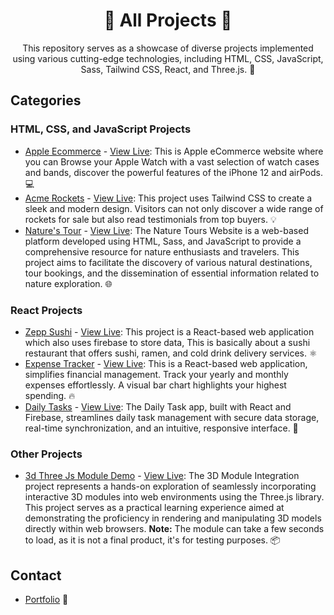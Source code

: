 <h1 align="center">🚀 All Projects 🚀</h1>

<p align="center">
  This repository serves as a showcase of diverse projects implemented using various cutting-edge technologies, including HTML, CSS, JavaScript, Sass, Tailwind CSS, React, and Three.js. 🌟
</p>

## Categories

### HTML, CSS, and JavaScript Projects

- [Apple Ecommerce](</1.HTML,CSS,JS(Including%20SASS%20and%20Tailwind)/1.Apple%20Ecommerce>) - [View Live](https://cheerful-basbousa-568d3d.netlify.app): This is Apple eCommerce website where you can Browse your Apple Watch with a vast selection of watch cases and bands, discover the powerful features of the iPhone 12 and airPods. 💻
- [Acme Rockets](</1.HTML,CSS,JS(Including%20SASS%20and%20Tailwind)/3.Acme%20Rocket>) - [View Live](https://deluxe-lamington-3e4f09.netlify.app/): This project uses Tailwind CSS to create a sleek and modern design. Visitors can not only discover a wide range of rockets for sale but also read testimonials from top buyers. 💡
- [Nature's Tour](</1.HTML,CSS,JS(Including%20SASS%20and%20Tailwind)/4.Nature's%20Tour>) - [View Live](https://spontaneous-hamster-f2b434.netlify.app): The Nature Tours Website is a web-based platform developed using HTML, Sass, and JavaScript to provide a comprehensive resource for nature enthusiasts and travelers. This project aims to facilitate the discovery of various natural destinations, tour bookings, and the dissemination of essential information related to nature exploration. 🌐

### React Projects

- [Zepp Sushi](/2.REACT/11.Zepp%20Sushi%20and%20Ramen) - [View Live](https://peaceful-babka-26ee88.netlify.app/): This project is a React-based web application which also uses firebase to store data, This is basically about a sushi restaurant that offers sushi, ramen, and cold drink delivery services. ⚛️
- [Expense Tracker](/2.REACT/1.Expense%20tracker) - [View Live](https://warm-hamster-0b1a9c.netlify.app): This is a React-based web application, simplifies financial management. Track your yearly and monthly expenses effortlessly. A visual bar chart highlights your highest spending. 🔥
- [Daily Tasks](/2.REACT/2.TO-DO%20list) - [View Live](https://splendid-rugelach-8684a4.netlify.app): The Daily Task app, built with React and Firebase, streamlines daily task management with secure data storage, real-time synchronization, and an intuitive, responsive interface. 🤖

### Other Projects

- [3d Three Js Module Demo](/3.THREE%20JS/1.Marvel3D) - [View Live](https://dreamy-manatee-dfdb42.netlify.app/): The 3D Module Integration project represents a hands-on exploration of seamlessly incorporating interactive 3D modules into web environments using the Three.js library. This project serves as a practical learning experience aimed at demonstrating the proficiency in rendering and manipulating 3D models directly within web browsers.
  **Note:** The module can take a few seconds to load, as it is not a final product, it's for testing purposes. 📦

## Contact

- [Portfolio](https://euphonious-gelato-e5e8aa.netlify.app) 📌
